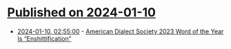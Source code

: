 # [Published on 2024-01-10](index.md)

* [2024-01-10, 02:55:00](https://soylentnews.org/article.pl?sid=24/01/09/0436206&from=rss) - [American Dialect Society 2023 Word of the Year Is “Enshittification”](https://soylentnews.org/article.pl?sid=24/01/09/0436206&from=rss)
